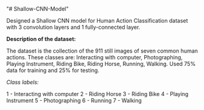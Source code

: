 "# Shallow-CNN-Model" 

Designed a Shallow CNN model for Human Action Classification dataset with 3 convolution layers and 1 fully-connected layer.

**Description of the dataset:**

The dataset is the collection of the 911 still images of seven common human actions. These classes are: Interacting with computer, Photographing, Playing Instrument, Riding Bike, Riding Horse, Running, Walking. Used 75% data for training and 25% for testing.

*Class labels:*

1 - Interacting with computer
2 - Riding Horse
3 - Riding Bike
4 - Playing Instrument
5 - Photographing
6 - Running
7 - Walking

